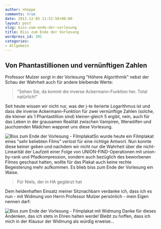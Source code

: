 ```yaml
---
author: nhoppe
comments: true
date: 2011-12-05 11:52:58+00:00
layout: post
slug: biss-zum-ende-der-vorlesung
title: Biss zum Ende der Vorlesung
wordpress_id: 301
categories:
- Allgemein
---
```


## Von Phantastillionen und vernünftigen Zahlen



Professor Mulzer sorgt in der Vorlesung "Höhere Algorithmik" nebst der Schau der Wahrheit auch für andere bleibende Werte:


<blockquote>"Sehen Sie, da kommt die inverse Ackermann-Funktion her. Total natürlich!"</blockquote>


Seit heute wissen wir nicht nur, was der j-te iterierte Logarithmus ist und dass die inverse Ackermann-Funktion für zwei vernünftige Zahlen (solche, die kleiner als 1 Phantastillion sind) kleiner-gleich 5 ergibt, nein, auch für das Leben in der grausamen Realität zwischen Vampiren, Werwölfen und jauchzenden Mädchen wappnet uns diese Vorlesung.

<!-- more -->

![Biss zum Ende der Vorlesung - Filmplakat](http://nielshoppe.de/files/nielshoppe/news/inf/2011-05-12_biss-zum-ende-der-vorlesung-1.jpg)So wurde heute ein Filmplakat eines "sehr beliebten Films" verlost für eine richtige Antwort. Nun konnte diese keiner geben und nachdem wir nicht nur die Wahrheit über die nicht-Linearität der Laufzeit einer Folge von UNION-FIND-Operationen mit union-by-rank und Pfadkompression, sondern auch bezüglich des beworbenen Filmes geschaut hatten, wollte für das Plakat auch keine rechte Begeisterung mehr aufkommen. Es blieb biss zum Ende der Vorlesung ein Waise.


<blockquote>Für Niels, der in HA geglänzt hat</blockquote>


Dem heldenhaften Einsatz meiner Sitznachbarn verdanke ich, dass ich es nun - mit Widmung von Herrn Professor Mulzer persönlich - mein Eigen nennen darf:

![Biss zum Ende der Vorlesung - Filmplakat mit Widmung ](http://nielshoppe.de/files/nielshoppe/news/inf/2011-05-12_biss-zum-ende-der-vorlesung-2.jpg)
Danke für dieses Andenken, das ich stets in Ehren halten werde! Bleibt zu hoffen, dass ich mich in der Klausur der Widmung als würdig erweise...
